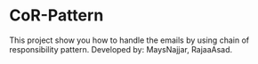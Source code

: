 # CoR-Pattern
This project show you how to handle the emails by using chain of responsibility pattern.
Developed by: MaysNajjar, RajaaAsad.
